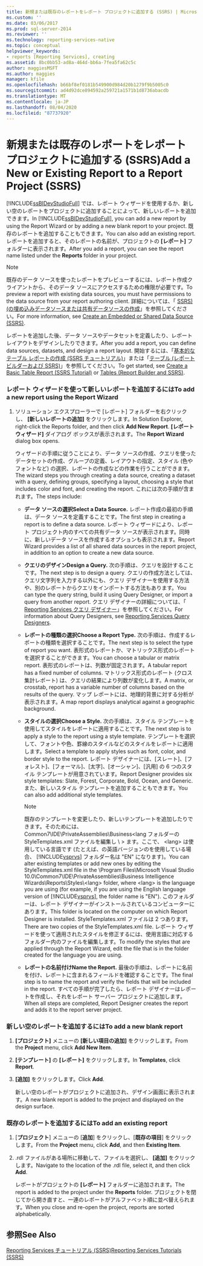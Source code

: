 ```yaml
---
title: 新規または既存のレポートをレポート プロジェクトに追加する (SSRS) | Microsoft Docs
ms.custom: ''
ms.date: 03/06/2017
ms.prod: sql-server-2014
ms.reviewer: ''
ms.technology: reporting-services-native
ms.topic: conceptual
helpviewer_keywords:
- reports [Reporting Services], creating
ms.assetid: 8bc0bb53-ad8a-464d-bb6a-7fea5fa62c5c
author: maggiesMSFT
ms.author: maggies
manager: kfile
ms.openlocfilehash: b66bf8ef0181b549900d984d20b1279f9b5005c0
ms.sourcegitcommit: ad4d92dce894592a259721a1571b1d8736abacdb
ms.translationtype: MT
ms.contentlocale: ja-JP
ms.lasthandoff: 08/04/2020
ms.locfileid: "87737920"
---
```

# <a name="add-a-new-or-existing-report-to-a-report-project-ssrs"></a><span data-ttu-id="37a82-102">新規または既存のレポートをレポート プロジェクトに追加する (SSRS)</span><span class="sxs-lookup"><span data-stu-id="37a82-102">Add a New or Existing Report to a Report Project (SSRS)</span></span>
  <span data-ttu-id="37a82-103">[!INCLUDE[ssBIDevStudioFull](../../includes/ssbidevstudiofull-md.md)] では、レポート ウィザードを使用するか、新しい空のレポートをプロジェクトに追加することによって、新しいレポートを追加できます。</span><span class="sxs-lookup"><span data-stu-id="37a82-103">In [!INCLUDE[ssBIDevStudioFull](../../includes/ssbidevstudiofull-md.md)], you can add a new report by using the Report Wizard or by adding a new blank report to your project.</span></span> <span data-ttu-id="37a82-104">既存のレポートを追加することもできます。</span><span class="sxs-lookup"><span data-stu-id="37a82-104">You can also add an existing report.</span></span> <span data-ttu-id="37a82-105">レポートを追加すると、そのレポートの名前が、プロジェクトの **[レポート]** フォルダーに表示されます。</span><span class="sxs-lookup"><span data-stu-id="37a82-105">After you add a report, you can see the report name listed under the **Reports** folder in your project.</span></span>  
  
> [!NOTE]  
>  <span data-ttu-id="37a82-106">既存のデータ ソースを使ったレポートをプレビューするには、レポート作成クライアントから、そのデータ ソースにアクセスするための権限が必要です。</span><span class="sxs-lookup"><span data-stu-id="37a82-106">To preview a report with existing data sources, you must have permissions to the data source from your report authoring client.</span></span> <span data-ttu-id="37a82-107">詳細については、「 [SSRS&#41;&#40;の埋め込みデータソースまたは共有データソースの作成](../create-an-embedded-or-shared-data-source-ssrs.md)」を参照してください。</span><span class="sxs-lookup"><span data-stu-id="37a82-107">For more information, see [Create an Embedded or Shared Data Source &#40;SSRS&#41;](../create-an-embedded-or-shared-data-source-ssrs.md).</span></span>  
  
 <span data-ttu-id="37a82-108">レポートを追加した後、データ ソースやデータセットを定義したり、レポート レイアウトをデザインしたりできます。</span><span class="sxs-lookup"><span data-stu-id="37a82-108">After you add a report, you can define data sources, datasets, and design a report layout.</span></span> <span data-ttu-id="37a82-109">開始するには、「[基本的なテーブル レポートの作成 &#40;SSRS チュートリアル&#41;](../create-a-basic-table-report-ssrs-tutorial.md)」または「[テーブル &#40;レポート ビルダーおよび SSRS&#41;](../report-design/tables-report-builder-and-ssrs.md)」を参照してください。</span><span class="sxs-lookup"><span data-stu-id="37a82-109">To get started, see [Create a Basic Table Report &#40;SSRS Tutorial&#41;](../create-a-basic-table-report-ssrs-tutorial.md) or [Tables &#40;Report Builder  and SSRS&#41;](../report-design/tables-report-builder-and-ssrs.md).</span></span>  
  
### <a name="to-add-a-new-report-using-the-report-wizard"></a><span data-ttu-id="37a82-110">レポート ウィザードを使って新しいレポートを追加するには</span><span class="sxs-lookup"><span data-stu-id="37a82-110">To add a new report using the Report Wizard</span></span>  
  
1.  <span data-ttu-id="37a82-111">ソリューション エクスプローラーで [レポート] フォルダーを右クリックし、 **[新しいレポートの追加]** をクリックします。</span><span class="sxs-lookup"><span data-stu-id="37a82-111">In Solution Explorer, right-click the Reports folder, and then click **Add New Report**.</span></span> <span data-ttu-id="37a82-112">**[レポート ウィザード]** ダイアログ ボックスが表示されます。</span><span class="sxs-lookup"><span data-stu-id="37a82-112">The **Report Wizard** dialog box opens.</span></span>  
  
     <span data-ttu-id="37a82-113">ウィザードの手順に従うことにより、データ ソースの作成、クエリを使ったデータセットの作成、グループの定義、レイアウトの指定、スタイル (色やフォントなど) の選択、レポートの作成などの作業を行うことができます。</span><span class="sxs-lookup"><span data-stu-id="37a82-113">The wizard steps you through creating a data source, creating a dataset with a query, defining groups, specifying a layout, choosing a style that includes color and font, and creating the report.</span></span> <span data-ttu-id="37a82-114">これには次の手順が含まれます。</span><span class="sxs-lookup"><span data-stu-id="37a82-114">The steps include:</span></span>  
  
    -   <span data-ttu-id="37a82-115">**データ ソースの選択**</span><span class="sxs-lookup"><span data-stu-id="37a82-115">**Select a Data Source.**</span></span> <span data-ttu-id="37a82-116">レポート作成の最初の手順は、データ ソースを定義することです。</span><span class="sxs-lookup"><span data-stu-id="37a82-116">The first step in creating a report is to define a data source.</span></span> <span data-ttu-id="37a82-117">レポート ウィザードにより、レポート プロジェクト内のすべての共有データ ソースが表示されます。同時に、新しいデータ ソースを作成するオプションも表示されます。</span><span class="sxs-lookup"><span data-stu-id="37a82-117">Report Wizard provides a list of all shared data sources in the report project, in addition to an option to create a new data source.</span></span>  
  
    -   <span data-ttu-id="37a82-118">**クエリのデザイン**</span><span class="sxs-lookup"><span data-stu-id="37a82-118">**Design a Query.**</span></span> <span data-ttu-id="37a82-119">次の手順は、クエリを設計することです。</span><span class="sxs-lookup"><span data-stu-id="37a82-119">The next step is to design a query.</span></span> <span data-ttu-id="37a82-120">クエリの作成方法としては、クエリ文字列を入力する以外にも、クエリ デザイナーを使用する方法や、別のレポートからクエリをインポートする方法もあります。</span><span class="sxs-lookup"><span data-stu-id="37a82-120">You can type the query string, build it using Query Designer, or import a query from another report.</span></span> <span data-ttu-id="37a82-121">クエリ デザイナーの詳細については、「 [Reporting Services クエリ デザイナー](../reporting-services-query-designers.md)」を参照してください。</span><span class="sxs-lookup"><span data-stu-id="37a82-121">For information about Query Designers, see [Reporting Services Query Designers](../reporting-services-query-designers.md).</span></span>  
  
    -   <span data-ttu-id="37a82-122">**レポートの種類の選択**</span><span class="sxs-lookup"><span data-stu-id="37a82-122">**Choose a Report Type.**</span></span> <span data-ttu-id="37a82-123">次の手順は、作成するレポートの種類を選択することです。</span><span class="sxs-lookup"><span data-stu-id="37a82-123">The next step is to select the type of report you want.</span></span> <span data-ttu-id="37a82-124">表形式のレポートか、マトリックス形式のレポートを選択することができます。</span><span class="sxs-lookup"><span data-stu-id="37a82-124">You can choose a tabular or matrix report.</span></span> <span data-ttu-id="37a82-125">表形式のレポートは、列数が固定されます。</span><span class="sxs-lookup"><span data-stu-id="37a82-125">A tabular report has a fixed number of columns.</span></span> <span data-ttu-id="37a82-126">マトリックス形式のレポート (クロス集計レポート) は、クエリの結果により列数が変化します。</span><span class="sxs-lookup"><span data-stu-id="37a82-126">A matrix, or crosstab, report has a variable number of columns based on the results of the query.</span></span> <span data-ttu-id="37a82-127">マップ レポートには、地理的背景に対する分析が表示されます。</span><span class="sxs-lookup"><span data-stu-id="37a82-127">A map report displays analytical against a geographic background.</span></span>  
  
    -   <span data-ttu-id="37a82-128">**スタイルの選択**</span><span class="sxs-lookup"><span data-stu-id="37a82-128">**Choose a Style.**</span></span> <span data-ttu-id="37a82-129">次の手順は、スタイル テンプレートを使用してスタイルをレポートに適用することです。</span><span class="sxs-lookup"><span data-stu-id="37a82-129">The next step is to apply a style to the report using a style template.</span></span> <span data-ttu-id="37a82-130">テンプレートを選択して、フォントや色、罫線のスタイルなどのスタイルをレポートに適用します。</span><span class="sxs-lookup"><span data-stu-id="37a82-130">Select a template to apply styles such as font, color, and border style to the report.</span></span> <span data-ttu-id="37a82-131">レポート デザイナーには、[スレート]、[フォレスト]、[フォーマル]、[太字]、[オーシャン]、[汎用] の 6 つのスタイル テンプレートが用意されています。</span><span class="sxs-lookup"><span data-stu-id="37a82-131">Report Designer provides six style templates: Slate, Forest, Corporate, Bold, Ocean, and Generic.</span></span> <span data-ttu-id="37a82-132">また、新しいスタイル テンプレートを追加することもできます。</span><span class="sxs-lookup"><span data-stu-id="37a82-132">You can also add additional style templates.</span></span>  
  
        > [!NOTE]  
        >  <span data-ttu-id="37a82-133">既存のテンプレートを変更したり、新しいテンプレートを追加したりできます。そのためには、Common7\IDE\PrivateAssemblies\Business<lang フォルダーの StyleTemplates.xml ファイルを編集し \\ \> ます。ここで、 \<lang> は使用している言語です (たとえば、の英語バージョンのを使用している場合、 [!INCLUDE[vsprvs](../../includes/vsprvs-md.md)] フォルダー名は "EN" になります)。</span><span class="sxs-lookup"><span data-stu-id="37a82-133">You can alter existing templates or add new ones by editing the StyleTemplates.xml file in the \Program Files\Microsoft Visual Studio 10.0\Common7\IDE\PrivateAssemblies\Business Intelligence Wizards\Reports\Styles\\<lang\> folder, where \<lang> is the language you are using (for example, if you are using the English language version of [!INCLUDE[vsprvs](../../includes/vsprvs-md.md)], the folder name is "EN").</span></span> <span data-ttu-id="37a82-134">このフォルダーは、レポート デザイナーがインストールされているコンピューターにあります。</span><span class="sxs-lookup"><span data-stu-id="37a82-134">This folder is located on the computer on which Report Designer is installed.</span></span> <span data-ttu-id="37a82-135">StyleTemplates.xml ファイルは 2 つあります。</span><span class="sxs-lookup"><span data-stu-id="37a82-135">There are two copies of the StyleTemplates.xml file.</span></span> <span data-ttu-id="37a82-136">レポート ウィザードを使って適用されたスタイルを修正するには、使用言語に対応するフォルダー内のファイルを編集します。</span><span class="sxs-lookup"><span data-stu-id="37a82-136">To modify the styles that are applied through the Report Wizard, edit the file that is in the folder created for the language you are using.</span></span>  
  
    -   <span data-ttu-id="37a82-137">**レポートの名前付け**</span><span class="sxs-lookup"><span data-stu-id="37a82-137">**Name the Report.**</span></span>  <span data-ttu-id="37a82-138">最後の手順は、レポートに名前を付け、レポートに含まれるフィールドを確認することです。</span><span class="sxs-lookup"><span data-stu-id="37a82-138">The final step is to name the report and verify the fields that will be included in the report.</span></span> <span data-ttu-id="37a82-139">すべての手順が完了したら、レポート デザイナーはレポートを作成し、それをレポート サーバー プロジェクトに追加します。</span><span class="sxs-lookup"><span data-stu-id="37a82-139">When all steps are completed, Report Designer creates the report and adds it to the report server project.</span></span>  
  
### <a name="to-add-a-new-blank-report"></a><span data-ttu-id="37a82-140">新しい空のレポートを追加するには</span><span class="sxs-lookup"><span data-stu-id="37a82-140">To add a new blank report</span></span>  
  
1.  <span data-ttu-id="37a82-141">**[プロジェクト]** メニューの **[新しい項目の追加]** をクリックします。</span><span class="sxs-lookup"><span data-stu-id="37a82-141">From the **Project** menu, click **Add New Item**.</span></span>  
  
2.  <span data-ttu-id="37a82-142">**[テンプレート]** の **[レポート]** をクリックします。</span><span class="sxs-lookup"><span data-stu-id="37a82-142">In **Templates**, click **Report**.</span></span>  
  
3.  <span data-ttu-id="37a82-143">**[追加]** をクリックします。</span><span class="sxs-lookup"><span data-stu-id="37a82-143">Click **Add**.</span></span>  
  
     <span data-ttu-id="37a82-144">新しい空のレポートがプロジェクトに追加され、デザイン画面に表示されます。</span><span class="sxs-lookup"><span data-stu-id="37a82-144">A new blank report is added to the project and displayed on the design surface.</span></span>  
  
### <a name="to-add-an-existing-report"></a><span data-ttu-id="37a82-145">既存のレポートを追加するには</span><span class="sxs-lookup"><span data-stu-id="37a82-145">To add an existing report</span></span>  
  
1.  <span data-ttu-id="37a82-146">[**プロジェクト**] メニューの [**追加**] をクリックし、[**既存の項目**] をクリックします。</span><span class="sxs-lookup"><span data-stu-id="37a82-146">From the **Project** menu, click **Add**, and then **Existing Item**.</span></span>  
  
2.  <span data-ttu-id="37a82-147">.rdl ファイルがある場所に移動して、ファイルを選択し、 **[追加]** をクリックします。</span><span class="sxs-lookup"><span data-stu-id="37a82-147">Navigate to the location of the .rdl file, select it, and then click **Add**.</span></span>  
  
     <span data-ttu-id="37a82-148">レポートがプロジェクトの **[レポート]** フォルダーに追加されます。</span><span class="sxs-lookup"><span data-stu-id="37a82-148">The report is added to the project under the **Reports** folder.</span></span> <span data-ttu-id="37a82-149">プロジェクトを閉じてから開き直すと、一連のレポートがアルファベット順に並べ替えられます。</span><span class="sxs-lookup"><span data-stu-id="37a82-149">When you close and re-open the project, reports are sorted alphabetically.</span></span>  
  
## <a name="see-also"></a><span data-ttu-id="37a82-150">参照</span><span class="sxs-lookup"><span data-stu-id="37a82-150">See Also</span></span>  
 [<span data-ttu-id="37a82-151">Reporting Services チュートリアル &#40;SSRS&#41;</span><span class="sxs-lookup"><span data-stu-id="37a82-151">Reporting Services Tutorials &#40;SSRS&#41;</span></span>](../reporting-services-tutorials-ssrs.md)  
  
  
